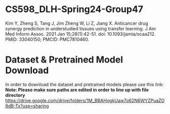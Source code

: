 # CS598_DLH-Spring24-Group47
Kim Y, Zheng S, Tang J, Jim Zheng W, Li Z, Jiang X. Anticancer drug synergy prediction in understudied tissues using transfer learning. J Am Med Inform Assoc. 2021 Jan 15;28(1):42-51. doi: 10.1093/jamia/ocaa212. PMID: 33040150; PMCID: PMC7810460.

# Dataset & Pretrained Model Download
In order to download the dataset and pretrained models please use this link:
**Note: Please make sure paths are edited in order to line up with file directory**
https://drive.google.com/drive/folders/1M_BBAHogkUaw7o62N6WYZPuaZO9dB-Tx?usp=sharing
